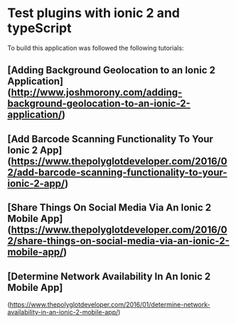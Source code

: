 # Test plugins with ionic 2 and typeScript
To build this application was followed the following tutorials:
## [Adding Background Geolocation to an Ionic 2 Application] (http://www.joshmorony.com/adding-background-geolocation-to-an-ionic-2-application/)
## [Add Barcode Scanning Functionality To Your Ionic 2 App] (https://www.thepolyglotdeveloper.com/2016/02/add-barcode-scanning-functionality-to-your-ionic-2-app/)
## [Share Things On Social Media Via An Ionic 2 Mobile App] (https://www.thepolyglotdeveloper.com/2016/02/share-things-on-social-media-via-an-ionic-2-mobile-app/)
## [Determine Network Availability In An Ionic 2 Mobile App]
(https://www.thepolyglotdeveloper.com/2016/01/determine-network-availability-in-an-ionic-2-mobile-app/)
